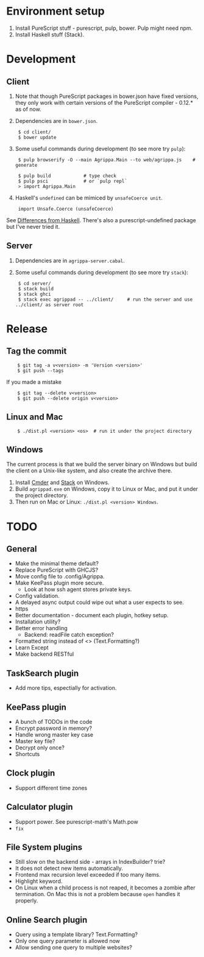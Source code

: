 Environment setup
=================

1. Install PureScript stuff - purescript, pulp, bower.  Pulp might need npm.
2. Install Haskell stuff (Stack).

Development
===========

Client
------

1. Note that though PureScript packages in bower.json have fixed versions, they
   only work with certain versions of the PureScript compiler - 0.12.* as of now.

2. Dependencies are in `bower.json`.

        $ cd client/
        $ bower update

3. Some useful commands during development (to see more try `pulp`):

        $ pulp browserify -O --main Agrippa.Main --to web/agrippa.js    # generate

        $ pulp build            # type check
        $ pulp psci             # or `pulp repl`
        > import Agrippa.Main

4. Haskell's `undefined` can be mimiced by `unsafeCoerce unit`.

        import Unsafe.Coerce (unsafeCoerce)

See [Differences from
Haskell](https://github.com/purescript/documentation/blob/master/language/Differences-from-Haskell.md).
There's also a purescript-undefined package but I've never tried it.

Server
------

1. Dependencies are in `agrippa-server.cabal`.

2. Some useful commands during development (to see more try `stack`):

        $ cd server/
        $ stack build
        $ stack ghci
        $ stack exec agrippad -- ../client/     # run the server and use ../client/ as server root

Release
=======

Tag the commit
--------------

        $ git tag -a v<version> -m 'Version <version>'
        $ git push --tags

If you made a mistake

        $ git tag --delete v<version>
        $ git push --delete origin v<version>

Linux and Mac
-------------

        $ ./dist.pl <version> <os>  # run it under the project directory

Windows
-------

The current process is that we build the server binary on Windows but build the
client on a Unix-like system, and also create the archive there.

1. Install [Cmder](http://cmder.net/) and
   [Stack](https://www.haskellstack.org/) on Windows.
2. Build `agrippad.exe` on Windows, copy it to Linux or Mac, and put it under
   the project directory.
3. Then run on Mac or Linux: `./dist.pl <version> Windows`.

TODO
====

General
-------

- Make the minimal theme default?
- Replace PureScript with GHCJS?
- Move config file to .config/Agrippa.
- Make KeePass plugin more secure.
  - Look at how ssh agent stores private keys.
- Config validation.
- A delayed async output could wipe out what a user expects to see.
- https
- Better documentation - document each plugin, hotkey setup.
- Installation utility?
- Better error handling
  - Backend: readFile catch exception?
- Formatted string instead of <> (Text.Formatting?)
- Learn Except
- Make backend RESTful

TaskSearch plugin
-----------------

- Add more tips, espectially for activation.

KeePass plugin
--------------

- A bunch of TODOs in the code
- Encrypt password in memory?
- Handle wrong master key case
- Master key file?
- Decrypt only once?
- Shortcuts

Clock plugin
------------

- Support different time zones

Calculator plugin
-----------------

- Support power.  See purescript-math's Math.pow
- `fix`

File System plugins
-------------------

- Still slow on the backend side - arrays in IndexBuilder?  trie?
- It does not detect new items automatically.
- Frontend max recursion level exceeded if too many items.
- Highlight keyword.
- On Linux when a child process is not reaped, it becomes a zombie after
  termination. On Mac this is not a problem because `open` handles it properly.

Online Search plugin
--------------------

- Query using a template library?  Text.Formatting?
- Only one query parameter is allowed now
- Allow sending one query to multiple websites?
